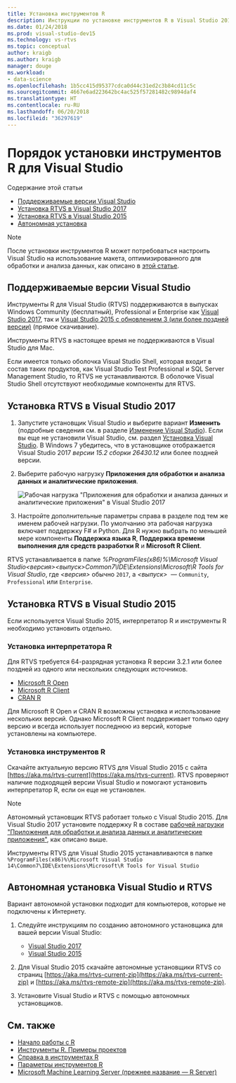 ```yaml
---
title: Установка инструментов R
description: Инструкции по установке инструментов R в Visual Studio 2017 и Visual Studio 2015, в том числе по автономной установке.
ms.date: 01/24/2018
ms.prod: visual-studio-dev15
ms.technology: vs-rtvs
ms.topic: conceptual
author: kraigb
ms.author: kraigb
manager: douge
ms.workload:
- data-science
ms.openlocfilehash: 1b5cc415d95377cdca0d44c31ed2c3b84cd11c5c
ms.sourcegitcommit: 4667e6ad223642bc4ac525f57281482c9894daf4
ms.translationtype: HT
ms.contentlocale: ru-RU
ms.lasthandoff: 06/20/2018
ms.locfileid: "36297619"
---
```

# <a name="how-to-install-r-tools-for-visual-studio"></a>Порядок установки инструментов R для Visual Studio

Содержание этой статьи

- [Поддерживаемые версии Visual Studio](#supported-versions-of-visual-studio)
- [Установка RTVS в Visual Studio 2017](#installing-rtvs-in-visual-studio-2017)
- [Установка RTVS в Visual Studio 2015](#installing-rtvs-in-visual-studio-2015)
- [Автономная установка](#offline-installation-of-visual-studio-and-rtvs)

> [!Note]
> После установки инструментов R может потребоваться настроить Visual Studio на использование макета, оптимизированного для обработки и анализа данных, как описано в [этой статье](options-for-r-tools-in-visual-studio.md).

## <a name="supported-versions-of-visual-studio"></a>Поддерживаемые версии Visual Studio

Инструменты R для Visual Studio (RTVS) поддерживаются в выпусках Windows Community (бесплатный), Professional и Enterprise как [Visual Studio 2017](https://visualstudio.microsoft.com/downloads/?utm_medium=microsoft&utm_source=docs.microsoft.com&utm_campaign=button+cta&utm_content=download+vs2017), так и [Visual Studio 2015 с обновлением 3 (или более поздней версии)](http://go.microsoft.com/fwlink/?LinkId=691129) (прямое скачивание).

Инструменты RTVS в настоящее время не поддерживаются в Visual Studio для Mac.

Если имеется только оболочка Visual Studio Shell, которая входит в состав таких продуктов, как Visual Studio Test Professional и SQL Server Management Studio, то RTVS не устанавливаются. В оболочке Visual Studio Shell отсутствуют необходимые компоненты для RTVS.

## <a name="install-rtvs-in-visual-studio-2017"></a>Установка RTVS в Visual Studio 2017

1. Запустите установщик Visual Studio и выберите вариант **Изменить** (подробные сведения см. в разделе [Изменение Visual Studio](../install/modify-visual-studio.md)). Если вы еще не установили Visual Studio, см. раздел [Установка Visual Studio](../install/install-visual-studio.md). В Windows 7 убедитесь, что в установщике отображается Visual Studio 2017 *версии 15.2 сборки 26430.12* или более поздней версии.

1. Выберите рабочую нагрузку **Приложения для обработки и анализа данных и аналитические приложения**.

    ![Рабочая нагрузка "Приложения для обработки и анализа данных и аналитические приложения" в Visual Studio 2017](media/installation-data-science-workload.png)

1. Настройте дополнительные параметры справа в разделе под тем же именем рабочей нагрузки. По умолчанию эта рабочая нагрузка включает поддержку F# и Python. Для R нужно выбрать по меньшей мере компоненты **Поддержка языка R**, **Поддержка времени выполнения для средств разработки R** и **Microsoft R Client**.

RTVS устанавливается в папке *%ProgramFiles(x86)%\Microsoft Visual Studio\<версия>\<выпуск>Common7\IDE\Extensions\Microsoft\R Tools for Visual Studio*, где *\<версия>* обычно `2017`, а *\<выпуск>*  — `Community`, `Professional` или `Enterprise`.

## <a name="install-rtvs-in-visual-studio-2015"></a>Установка RTVS в Visual Studio 2015

Если используется Visual Studio 2015, интерпретатор R и инструменты R необходимо установить отдельно.

### <a name="install-an-r-interpreter"></a>Установка интерпретатора R

Для RTVS требуется 64-разрядная установка R версии 3.2.1 или более поздней из одного или нескольких следующих источников.

- [Microsoft R Open](https://mran.microsoft.com/download/)
- [Microsoft R Client](/machine-learning-server/r-client/what-is-microsoft-r-client)
- [CRAN R](https://cran.r-project.org/bin/windows/base/)

Для Microsoft R Open и CRAN R возможны установка и использование нескольких версий. Однако Microsoft R Client поддерживает только одну версию и всегда использует последнюю из версий, которые установлены на компьютере.

### <a name="install-the-r-tools"></a>Установка инструментов R

Скачайте актуальную версию RTVS для Visual Studio 2015 с сайта [https://aka.ms/rtvs-current](https://aka.ms/rtvs-current). RTVS проверяют наличие подходящей версии Visual Studio и помогают установить интерпретатор R, если он еще не установлен.

> [!Note]
> Автономный установщик RTVS работает только с Visual Studio 2015. Для Visual Studio 2017 установите поддержку R в составе [рабочей нагрузки "Приложения для обработки и анализа данных и аналитические приложения"](#installing-rtvs-in-visual-studio-2017), как описано выше.

Инструменты RTVS для Visual Studio 2015 устанавливаются в папке `%ProgramFiles(x86)%\Microsoft Visual Studio 14\Common7\IDE\Extensions\Microsoft\R Tools for Visual Studio`

## <a name="offline-installation-of-visual-studio-and-rtvs"></a>Автономная установка Visual Studio и RTVS

Вариант автономной установки подходит для компьютеров, которые не подключены к Интернету.

1. Следуйте инструкциям по созданию автономного установщика для вашей версии Visual Studio:

    - [Visual Studio 2017](../install/create-an-offline-installation-of-visual-studio.md)
    - [Visual Studio 2015](https://msdn.microsoft.com/library/mt706497.aspx)

1. Для Visual Studio 2015 скачайте автономные установщики RTVS со страниц [https://aka.ms/rtvs-current-zip](https://aka.ms/rtvs-current-zip) и [https://aka.ms/rtvs-remote-zip](https://aka.ms/rtvs-remote-zip).

1. Установите Visual Studio и RTVS с помощью автономных установщиков.

## <a name="see-also"></a>См. также

- [Начало работы с R](getting-started-with-r.md)
- [Инструменты R. Примеры проектов](getting-started-samples.md)
- [Справка в инструментах R](getting-started-help.md)
- [Параметры инструментов R](options-for-r-tools-in-visual-studio.md)
- [Microsoft Machine Learning Server (прежнее название — R Server)](/machine-learning-server/)